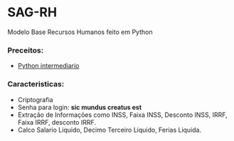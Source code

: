 # SAG-RH

Modelo Base Recursos Humanos feito em Python

###  Preceitos:

* [Python intermediario](https://www.w3schools.com/python/)

### Caracteristicas:

* Criptografia
* Senha para login: **sic mundus creatus est**
* Extração de Informações como INSS, Faixa INSS, Desconto INSS, IRRF, Faixa IRRF, desconto IRRF.
* Calco Salario Liquido, Decimo Terceiro Liquido, Ferias Liquida.

